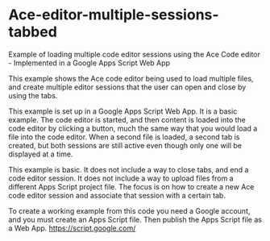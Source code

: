 # Ace-editor-multiple-sessions-tabbed
Example of loading multiple code editor sessions using the Ace Code editor - Implemented in a Google Apps Script Web App

This example shows the Ace code editor being used to load multiple files,
and create multiple editor sessions that the user can open and close
by using the tabs.

This example is set up in a Google Apps Script Web App.
It is a basic example.
The code editor is started, and then content is loaded into the code editor
by clicking a button, much the same way that you would load a file into the code editor.
When a second file is loaded, a second tab is created, but both sessions are still active
even though only one will be displayed at a time.

This example is basic.
It does not include a way to close tabs, and end a code editor session.
It does not include a way to upload files from a different Apps Script project file.
The focus is on how to create a new Ace code editor session and associate that session with a certain tab.

To create a working example from this code you need a Google account, and you must create an Apps Script file.
Then publish the Apps Script file as a Web App.
https://script.google.com/

